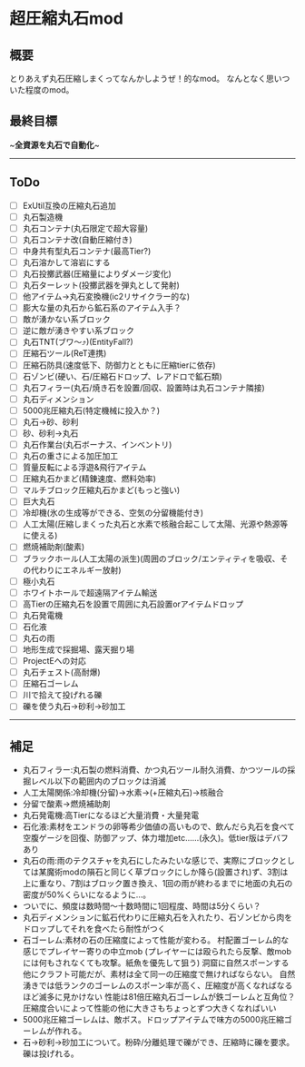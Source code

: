 # 超圧縮丸石mod
## 概要
とりあえず丸石圧縮しまくってなんかしようぜ！的なmod。
なんとなく思いついた程度のmod。

## 最終目標
~**全資源を丸石で自動化**~

- - - -
## ToDo
- [ ] ExUtil互換の圧縮丸石追加
- [ ] 丸石製造機
- [ ] 丸石コンテナ(丸石限定で超大容量)
- [ ] 丸石コンテナ改(自動圧縮付き)
- [ ] 中身共有型丸石コンテナ(最高Tier?)
- [ ] 丸石溶かして溶岩にする
- [ ] 丸石投擲武器(圧縮量によりダメージ変化)
- [ ] 丸石ターレット(投擲武器を弾丸として発射)
- [ ] 他アイテム→丸石変換機(ic2リサイクラー的な)
- [ ] 膨大な量の丸石から鉱石系のアイテム入手？
- [ ] 敵が湧かない系ブロック
- [ ] 逆に敵が湧きやすい系ブロック
- [ ] 丸石TNT(ブワ〜⤴︎)(EntityFall?)
- [ ] 圧縮石ツール(ReT連携)
- [ ] 圧縮石防具(速度低下、防御力とともに圧縮tierに依存)
- [ ] 石ゾンビ(硬い、石/圧縮石ドロップ、レアドロで鉱石類)
- [ ] 丸石フィラー(丸石/焼き石を設置/回収、設置時は丸石コンテナ隣接)
- [ ] 丸石ディメンション
- [ ] 5000兆圧縮丸石(特定機械に投入か？)
- [ ] 丸石→砂、砂利
- [ ] 砂、砂利→丸石
- [ ] 丸石作業台(丸石ボーナス、インベントリ)
- [ ] 丸石の重さによる加圧加工
- [ ] 質量反転による浮遊&飛行アイテム
- [ ] 圧縮丸石かまど(精錬速度、燃料効率)
- [ ] マルチブロック圧縮丸石かまど(もっと強い)
- [ ] 巨大丸石
- [ ] 冷却機(氷の生成等ができる、空気の分留機能付き)
- [ ] 人工太陽(圧縮しまくった丸石と水素で核融合起こして太陽、光源や熱源等に使える)
- [ ] 燃焼補助剤(酸素)
- [ ] ブラックホール(人工太陽の派生)(周囲のブロック/エンティティを吸収、その代わりにエネルギー放射)
- [ ] 極小丸石
- [ ] ホワイトホールで超遠隔アイテム輸送
- [ ] 高Tierの圧縮丸石を設置で周囲に丸石設置orアイテムドロップ
- [ ] 丸石発電機
- [ ] 石化液
- [ ] 丸石の雨
- [ ] 地形生成で採掘場、露天掘り場
- [ ] ProjectEへの対応
- [ ] 丸石チェスト(高耐爆)
- [ ] 圧縮石ゴーレム
- [ ] 川で拾えて投げれる礫
- [ ] 礫を使う丸石→砂利→砂加工
- - - -
## 補足
* 丸石フィラー:丸石製の燃料消費、かつ丸石ツール耐久消費、かつツールの採掘レベル以下の範囲内のブロックは消滅
* 人工太陽関係:冷却機(分留)→水素→(+圧縮丸石)→核融合
* 分留で酸素→燃焼補助剤
* 丸石発電機:高Tierになるほど大量消費・大量発電
* 石化液:素材をエンドラの卵等希少価値の高いもので、飲んだら丸石を食べて空腹ゲージを回復、防御アップ、体力増加etc……(永久)。低tier版はデバフあり
* 丸石の雨:雨のテクスチャを丸石にしたみたいな感じで、実際にブロックとしては某魔術modの隕石と同じく草ブロックにしか降ら(設置され)ず、3割は上に重なり、7割はブロック置き換え、1回の雨が終わるまでに地面の丸石の密度が50%くらいになるように...。
* ついでに、頻度は数時間〜十数時間に1回程度、時間は5分くらい？
* 丸石ディメンションに鉱石代わりに圧縮丸石を入れたり、石ゾンビから肉をドロップしてそれを食べたら耐性がつく
* 石ゴーレム:素材の石の圧縮度によって性能が変わる。
村配置ゴーレム的な感じでプレイヤー寄りの中立mob
(プレイヤーには殴られたら反撃、敵mobには何もされなくても攻撃。紙魚を優先して狙う)
洞窟に自然スポーンする他にクラフト可能だが、素材は全て同一の圧縮度で無ければならない。
自然湧きでは低ランクのゴーレムのスポーン率が高く、圧縮度が高くなればなるほど滅多に見かけない
性能は81倍圧縮丸石ゴーレムが鉄ゴーレムと互角位？
圧縮度合いによって性能の他に大きさもちょっとずつ大きくなればいい
* 5000兆圧縮ゴーレムは、敵ボス。ドロップアイテムで味方の5000兆圧縮ゴーレムが作れる。
* 石→砂利→砂加工について。粉砕/分離処理で礫ができ、圧縮時に礫を要求。礫は投げれる。